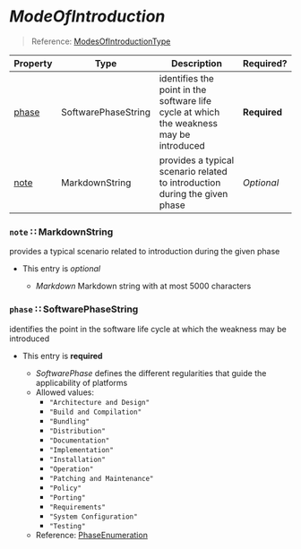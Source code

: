 <a id="map108"></a>
# *ModeOfIntroduction*

> Reference: [ModesOfIntroductionType](https://cwe.mitre.org/documents/schema/#ModesOfIntroductionType)

| Property | Type | Description | Required? |
| -------- | ---- | ----------- | --------- |
|[phase](#phase-softwarephasestring)|SoftwarePhaseString|identifies the point in the software life cycle at which the weakness may be introduced|**Required**|
|[note](#note-markdownstring)|MarkdownString|provides a typical scenario related to introduction during the given phase|_Optional_|


<a id="note-markdownstring"></a>
### `note` ∷ MarkdownString

provides a typical scenario related to introduction during the given phase

* This entry is _optional_


  * *Markdown* Markdown string with at most 5000 characters

<a id="phase-softwarephasestring"></a>
### `phase` ∷ SoftwarePhaseString

identifies the point in the software life cycle at which the weakness may be introduced

* This entry is **required**


  * *SoftwarePhase* defines the different regularities that guide the applicability of platforms
  * Allowed values:
    * `"Architecture and Design"`
    * `"Build and Compilation"`
    * `"Bundling"`
    * `"Distribution"`
    * `"Documentation"`
    * `"Implementation"`
    * `"Installation"`
    * `"Operation"`
    * `"Patching and Maintenance"`
    * `"Policy"`
    * `"Porting"`
    * `"Requirements"`
    * `"System Configuration"`
    * `"Testing"`
  * Reference: [PhaseEnumeration](https://cwe.mitre.org/documents/schema/#PhaseEnumeration)

